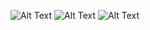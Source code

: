 ![Alt Text](https://i.imgur.com/QfEzbqD.png)
![Alt Text](https://i.imgur.com/qznNZg9.png)
![Alt Text](https://i.imgur.com/tF890pi.png)

